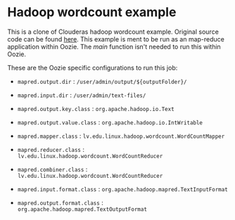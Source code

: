 # Hadoop wordcount example

This is a clone of Clouderas hadoop wordcount example. Original source code can be found [here][1]. This example is ment to be run as an map-reduce application within Oozie. The *main* function isn't needed to run this within Oozie.

These are the Oozie specific configurations to run this job:

* `mapred.output.dir` : `/user/admin/output/${outputFolder}/`
* `mapred.input.dir` : `/user/admin/text-files/`
* `mapred.output.key.class` : `org.apache.hadoop.io.Text`
* `mapred.output.value.class` : `org.apache.hadoop.io.IntWritable`
* `mapred.mapper.class` : `lv.edu.linux.hadoop.wordcount.WordCountMapper`
* `mapred.reducer.class` : `lv.edu.linux.hadoop.wordcount.WordCountReducer`
* `mapred.combiner.class` : `lv.edu.linux.hadoop.wordcount.WordCountReducer`
* `mapred.input.format.class` : `org.apache.hadoop.mapred.TextInputFormat`
* `mapred.output.format.class` : `org.apache.hadoop.mapred.TextOutputFormat`


  [1]: http://www.cloudera.com/content/cloudera-content/cloudera-docs/HadoopTutorial/CDH4/Hadoop-Tutorial/ht_topic_5_1.html